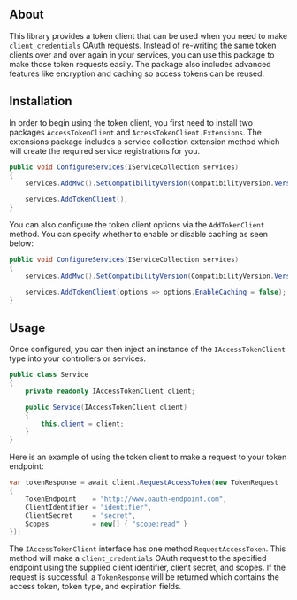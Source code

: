 ## About

This library provides a token client that can be used when you need to make `client_credentials` OAuth requests. Instead of re-writing the same token clients over and over again in your services, you can use this package to make those token requests easily. The package also includes advanced features like encryption and caching so access tokens can be reused.

## Installation

In order to begin using the token client, you first need to install two packages `AccessTokenClient` and `AccessTokenClient.Extensions`. The extensions package includes a service collection extension method which will create the required service registrations for you.

```csharp
public void ConfigureServices(IServiceCollection services)
{
    services.AddMvc().SetCompatibilityVersion(CompatibilityVersion.Version_2_1);

    services.AddTokenClient();
}
```

You can also configure the token client options via the `AddTokenClient` method. You can specify whether to enable or disable caching as seen below:

```csharp
public void ConfigureServices(IServiceCollection services)
{
    services.AddMvc().SetCompatibilityVersion(CompatibilityVersion.Version_2_1);

    services.AddTokenClient(options => options.EnableCaching = false);
}
```

## Usage

Once configured, you can then inject an instance of the `IAccessTokenClient` type into your controllers or services.

```csharp
public class Service
{
    private readonly IAccessTokenClient client;

    public Service(IAccessTokenClient client)
    {
        this.client = client;
    }
}
```

Here is an example of using the token client to make a request to your token endpoint:

```csharp
var tokenResponse = await client.RequestAccessToken(new TokenRequest
{
    TokenEndpoint    = "http://www.oauth-endpoint.com",
    ClientIdentifier = "identifier",
    ClientSecret     = "secret",
    Scopes           = new[] { "scope:read" }
});
```

The `IAccessTokenClient` interface has one method `RequestAccessToken`. This method will make a `client_credentials` OAuth request to the specified endpoint using the supplied client identifier, client secret, and scopes. If the request is successful, a `TokenResponse` will be returned which contains the access token, token type, and expiration fields.

